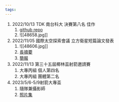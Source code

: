 ```yaml
---
tags: 
---
```

1. 2022/10/13 TDK 南台科大 決賽第八名 佳作
	1. [github repo](https://github.com/zebra314/quick-food)
	2. ![[48658.jpg]]
2. 2022/11/05 國際太空探索會議 立方衛星短篇論文發表
	1. ![[48606.jpg]]
	2. [長摘要](https://onedrive.live.com/edit.aspx?resid=6A2F2B62E20D0488!530&app=Word&wdnd=1&wdPreviousSession=04752868%2D10f7%2D4754%2Db6ae%2Df474454af187)
	3. [簡報](https://docs.google.com/presentation/d/1K9kyK9qCKVJ9AbY1A4lrdARdgmOr0uVv/edit#slide=id.p12)
3. 2022/11/13 第三十五屆椰林盃射箭邀請賽
	1. 大專丙組 個人第四名
	2. 大專丙組 團體第二名
4. 2023/5/6-5/9射箭大專盃
	1. 隨隊兼攝影師
	2. [照片集](https://drive.google.com/drive/folders/1-V8V03SeDqFrTO-aoLES46GWcN0DYUOO?usp=sharing)
